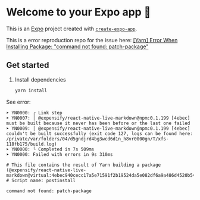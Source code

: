 # Welcome to your Expo app 👋

This is an [Expo](https://expo.dev) project created with [`create-expo-app`](https://www.npmjs.com/package/create-expo-app).

This is a error reproduction repo for the issue here: [[Yarn] Error When Installing Package: "command not found: patch-package"](https://github.com/Expensify/react-native-live-markdown/issues/573)

## Get started

1. Install dependencies

   ```bash
   yarn install
   ```

See error:

```
➤ YN0000: ┌ Link step
➤ YN0007: │ @expensify/react-native-live-markdown@npm:0.1.199 [4ebec] must be built because it never has been before or the last one failed
➤ YN0009: │ @expensify/react-native-live-markdown@npm:0.1.199 [4ebec] couldn't be built successfully (exit code 127, logs can be found here: /private/var/folders/04/d5gndjrd4bg3wcd6d1n_h8vr0000gn/T/xfs-118fb175/build.log)
➤ YN0000: └ Completed in 7s 509ms
➤ YN0000: Failed with errors in 9s 310ms
```

```
# This file contains the result of Yarn building a package (@expensify/react-native-live-markdown@virtual:4ebec940cecc17a5e71591f2b19524da5e082df6a9a486d4520b54da6110f56072da8631415ea3095bc355968e67f9cfa6cb67145fc3af5616c0408b04a40b79#npm:0.1.199)
# Script name: postinstall

command not found: patch-package
```
